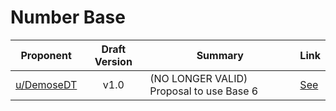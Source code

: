 # Number Base

| Proponent                                                     | Draft Version | Summary                                          | Link                                                                                                      |
| ------------------------------------------------------------- | :-----------: | ------------------------------------------------ | --------------------------------------------------------------------------------------------------------- |
| [u/DemoseDT](https://www.reddit.com/u/DemoseDT)               |     v1.0      | (NO LONGER VALID) Proposal to use Base 6                           | [See](https://www.reddit.com/r/EncapsulatedLanguage/comments/hhbond/draft_proposal_base_six/)             |

